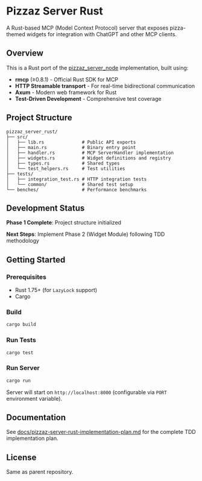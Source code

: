 # Pizzaz Server Rust

A Rust-based MCP (Model Context Protocol) server that exposes pizza-themed widgets for integration with ChatGPT and other MCP clients.

## Overview

This is a Rust port of the [pizzaz_server_node](../pizzaz_server_node) implementation, built using:
- **rmcp** (≥0.8.1) - Official Rust SDK for MCP
- **HTTP Streamable transport** - For real-time bidirectional communication
- **Axum** - Modern web framework for Rust
- **Test-Driven Development** - Comprehensive test coverage

## Project Structure

```
pizzaz_server_rust/
├── src/
│   ├── lib.rs              # Public API exports
│   ├── main.rs             # Binary entry point
│   ├── handler.rs          # MCP ServerHandler implementation
│   ├── widgets.rs          # Widget definitions and registry
│   ├── types.rs            # Shared types
│   └── test_helpers.rs     # Test utilities
├── tests/
│   ├── integration_test.rs # HTTP integration tests
│   └── common/             # Shared test setup
└── benches/                # Performance benchmarks
```

## Development Status

**Phase 1 Complete**: Project structure initialized

**Next Steps**: Implement Phase 2 (Widget Module) following TDD methodology

## Getting Started

### Prerequisites

- Rust 1.75+ (for `LazyLock` support)
- Cargo

### Build

```bash
cargo build
```

### Run Tests

```bash
cargo test
```

### Run Server

```bash
cargo run
```

Server will start on `http://localhost:8000` (configurable via `PORT` environment variable).

## Documentation

See [docs/pizzaz-server-rust-implementation-plan.md](../docs/pizzaz-server-rust-implementation-plan.md) for the complete TDD implementation plan.

## License

Same as parent repository.
